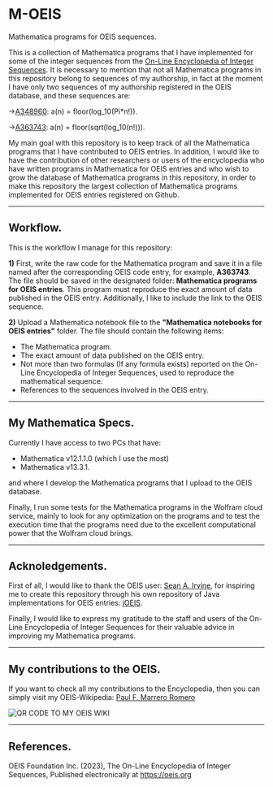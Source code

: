 # M-OEIS
Mathematica programs for OEIS sequences.

This is a collection of Mathematica programs that I have implemented for some of the integer sequences from the [On-Line Encyclopedia of Integer Sequences](https://oeis.org). It is necessary to mention that not all Mathematica programs in this repository belong to sequences of my authorship, in fact at the moment I have only two sequences of my authorship registered in the OEIS database, and these sequences are:

->[A348960](https://oeis.org/A348960): a(n) = floor(log_10(Pi*n!)).

->[A363743](https://oeis.org/A363743): a(n) = floor(sqrt(log_10(n!))).

My main goal with this repository is to keep track of all the Mathematica programs that I have contributed to OEIS entries. In addition, I would like to have the contribution of other researchers or users of the encyclopedia who have written programs in Mathematica for OEIS entries and who wish to grow the database of Mathematica programs in this repository, in order to make this repository the largest collection of Mathematica programs implemented for OEIS entries registered on Github. 

---

## Workflow.

This is the workflow I manage for this repository:

**1)** First, write the raw code for the Mathematica program and save it in a file named after the corresponding OEIS code entry, for example, **A363743**. The file should be saved in the designated folder: **Mathematica programs for OEIS entries**. This program must reproduce the exact amount of data published in the OEIS entry. Additionally, I like to include the link to the OEIS sequence.

**2)** Upload a Mathematica notebook file to the **"Mathematica notebooks for OEIS entries"** folder. The file should contain the following items:

* The Mathematica program.
* The exact amount of data published on the OEIS entry.
* Not more than two formulas (If any formula exists) reported on the On-Line Encyclopedia of Integer Sequences, used to reproduce the mathematical sequence.
* References to the sequences involved in the OEIS entry.

---

## My Mathematica Specs.

Currently I have access to two PCs that have:

* Mathematica v12.1.1.0 (which I use the most)
* Mathematica v13.3.1.

and where I develop the Mathematica programs that I upload to the OEIS database.

Finally, I run some tests for the Mathematica programs in the Wolfram cloud service, mainly to look for any optimization on the programs and to test the execution time that the programs need due to the excellent computational power that the Wolfram cloud brings.

---

## Acknoledgements.

First of all, I would like to thank the OEIS user: [Sean A. Irvine](https://oeis.org/wiki/User:Sean_A._Irvine), for inspiring me to create this repository through his own repository of Java implementations for OEIS entries: [jOEIS](https://github.com/archmageirvine/joeis).

Finally, I would like to express my gratitude to the staff and users of the On-Line Encyclopedia of Integer Sequences for their valuable advice in improving my Mathematica programs. 

---

## My contributions to the OEIS.

If you want to check all my contributions to the Encyclopedia, then you can simply visit my OEIS-Wikipedia: [Paul F. Marrero Romero](https://oeis.org/wiki/User:Paul_F._Marrero_Romero)

![QR CODE TO MY OEIS WIKI](https://github.com/paulfmarrero/M-OEIS/assets/115388841/7ed33e3e-5085-44a0-9102-caf20f15afea)

---

## References.

OEIS Foundation Inc. (2023), The On-Line Encyclopedia of Integer Sequences, Published electronically at https://oeis.org
